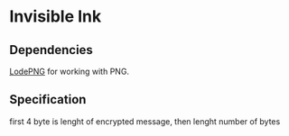 # Invisible Ink

## Dependencies

[LodePNG](https://github.com/lvandeve/lodepng) for working with PNG.

## Specification

first 4 byte is lenght of encrypted message, then lenght number of bytes